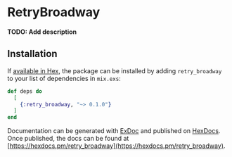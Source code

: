 # RetryBroadway

**TODO: Add description**

## Installation

If [available in Hex](https://hex.pm/docs/publish), the package can be installed
by adding `retry_broadway` to your list of dependencies in `mix.exs`:

```elixir
def deps do
  [
    {:retry_broadway, "~> 0.1.0"}
  ]
end
```

Documentation can be generated with [ExDoc](https://github.com/elixir-lang/ex_doc)
and published on [HexDocs](https://hexdocs.pm). Once published, the docs can
be found at [https://hexdocs.pm/retry_broadway](https://hexdocs.pm/retry_broadway).

